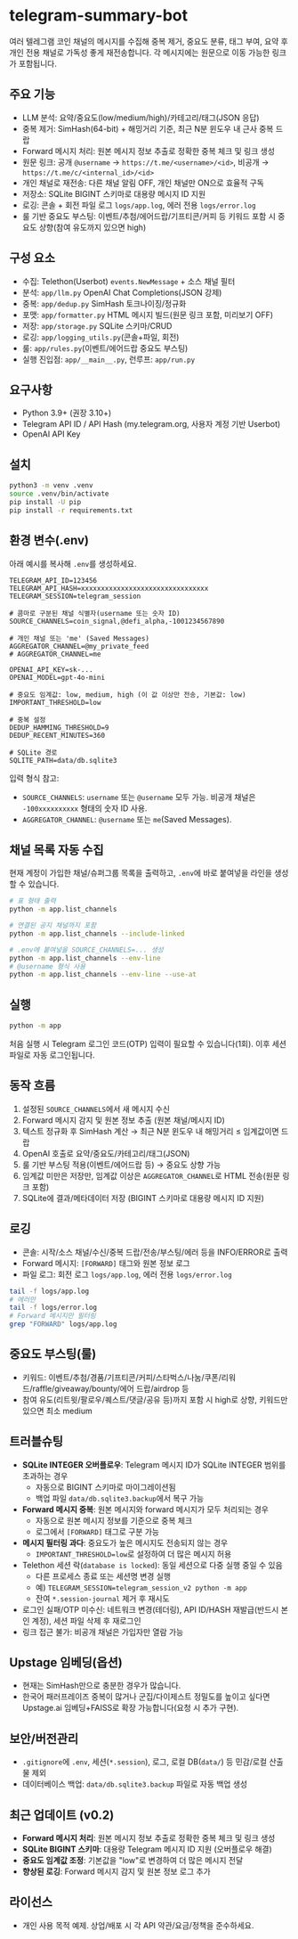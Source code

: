 # telegram-summary-bot

여러 텔레그램 코인 채널의 메시지를 수집해 중복 제거, 중요도 분류, 태그 부여, 요약 후 개인 전용 채널로 가독성 좋게 재전송합니다. 각 메시지에는 원문으로 이동 가능한 링크가 포함됩니다.

## 주요 기능
- LLM 분석: 요약/중요도(low/medium/high)/카테고리/태그(JSON 응답)
- 중복 제거: SimHash(64-bit) + 해밍거리 기준, 최근 N분 윈도우 내 근사 중복 드랍
- Forward 메시지 처리: 원본 메시지 정보 추출로 정확한 중복 체크 및 링크 생성
- 원문 링크: 공개 `@username` → `https://t.me/<username>/<id>`, 비공개 → `https://t.me/c/<internal_id>/<id>`
- 개인 채널로 재전송: 다른 채널 알림 OFF, 개인 채널만 ON으로 효율적 구독
- 저장소: SQLite BIGINT 스키마로 대용량 메시지 ID 지원
- 로깅: 콘솔 + 회전 파일 로그 `logs/app.log`, 에러 전용 `logs/error.log`
- 룰 기반 중요도 부스팅: 이벤트/추첨/에어드랍/기프티콘/커피 등 키워드 포함 시 중요도 상향(참여 유도까지 있으면 high)

## 구성 요소
- 수집: Telethon(Userbot) `events.NewMessage` + 소스 채널 필터
- 분석: `app/llm.py` OpenAI Chat Completions(JSON 강제)
- 중복: `app/dedup.py` SimHash 토크나이징/정규화
- 포맷: `app/formatter.py` HTML 메시지 빌드(원문 링크 포함, 미리보기 OFF)
- 저장: `app/storage.py` SQLite 스키마/CRUD
- 로깅: `app/logging_utils.py`(콘솔+파일, 회전)
- 룰: `app/rules.py`(이벤트/에어드랍 중요도 부스팅)
- 실행 진입점: `app/__main__.py`, 런루프: `app/run.py`

## 요구사항
- Python 3.9+ (권장 3.10+)
- Telegram API ID / API Hash (my.telegram.org, 사용자 계정 기반 Userbot)
- OpenAI API Key

## 설치
```bash
python3 -m venv .venv
source .venv/bin/activate
pip install -U pip
pip install -r requirements.txt
```

## 환경 변수(.env)
아래 예시를 복사해 `.env`를 생성하세요.

```env
TELEGRAM_API_ID=123456
TELEGRAM_API_HASH=xxxxxxxxxxxxxxxxxxxxxxxxxxxxxxxx
TELEGRAM_SESSION=telegram_session

# 콤마로 구분된 채널 식별자(username 또는 숫자 ID)
SOURCE_CHANNELS=coin_signal,@defi_alpha,-1001234567890

# 개인 채널 또는 'me' (Saved Messages)
AGGREGATOR_CHANNEL=@my_private_feed
# AGGREGATOR_CHANNEL=me

OPENAI_API_KEY=sk-...
OPENAI_MODEL=gpt-4o-mini

# 중요도 임계값: low, medium, high (이 값 이상만 전송, 기본값: low)
IMPORTANT_THRESHOLD=low

# 중복 설정
DEDUP_HAMMING_THRESHOLD=9
DEDUP_RECENT_MINUTES=360

# SQLite 경로
SQLITE_PATH=data/db.sqlite3
```

입력 형식 참고:
- `SOURCE_CHANNELS`: `username` 또는 `@username` 모두 가능. 비공개 채널은 `-100xxxxxxxxxx` 형태의 숫자 ID 사용.
- `AGGREGATOR_CHANNEL`: `@username` 또는 `me`(Saved Messages).

## 채널 목록 자동 수집
현재 계정이 가입한 채널/슈퍼그룹 목록을 출력하고, `.env`에 바로 붙여넣을 라인을 생성할 수 있습니다.
```bash
# 표 형태 출력
python -m app.list_channels

# 연결된 공지 채널까지 포함
python -m app.list_channels --include-linked

# .env에 붙여넣을 SOURCE_CHANNELS=... 생성
python -m app.list_channels --env-line
# @username 형식 사용
python -m app.list_channels --env-line --use-at
```

## 실행
```bash
python -m app
```
처음 실행 시 Telegram 로그인 코드(OTP) 입력이 필요할 수 있습니다(1회). 이후 세션 파일로 자동 로그인됩니다.

## 동작 흐름
1) 설정된 `SOURCE_CHANNELS`에서 새 메시지 수신
2) Forward 메시지 감지 및 원본 정보 추출 (원본 채널/메시지 ID)
3) 텍스트 정규화 후 SimHash 계산 → 최근 N분 윈도우 내 해밍거리 ≤ 임계값이면 드랍
4) OpenAI 호출로 요약/중요도/카테고리/태그(JSON)
5) 룰 기반 부스팅 적용(이벤트/에어드랍 등) → 중요도 상향 가능
6) 임계값 미만은 저장만, 임계값 이상은 `AGGREGATOR_CHANNEL`로 HTML 전송(원문 링크 포함)
7) SQLite에 결과/메타데이터 저장 (BIGINT 스키마로 대용량 메시지 ID 지원)

## 로깅
- 콘솔: 시작/소스 채널/수신/중복 드랍/전송/부스팅/에러 등을 INFO/ERROR로 출력
- Forward 메시지: `[FORWARD]` 태그와 원본 정보 로그
- 파일 로그: 회전 로그 `logs/app.log`, 에러 전용 `logs/error.log`
```bash
tail -f logs/app.log
# 에러만
tail -f logs/error.log
# Forward 메시지만 필터링
grep "FORWARD" logs/app.log
```

## 중요도 부스팅(룰)
- 키워드: 이벤트/추첨/경품/기프티콘/커피/스타벅스/나눔/쿠폰/리워드/raffle/giveaway/bounty/에어 드랍/airdrop 등
- 참여 유도(리트윗/팔로우/퀘스트/댓글/공유 등)까지 포함 시 high로 상향, 키워드만 있으면 최소 medium

## 트러블슈팅
- **SQLite INTEGER 오버플로우**: Telegram 메시지 ID가 SQLite INTEGER 범위를 초과하는 경우
  - 자동으로 BIGINT 스키마로 마이그레이션됨
  - 백업 파일 `data/db.sqlite3.backup`에서 복구 가능
- **Forward 메시지 중복**: 원본 메시지와 forward 메시지가 모두 처리되는 경우
  - 자동으로 원본 메시지 정보를 기준으로 중복 체크
  - 로그에서 `[FORWARD]` 태그로 구분 가능
- **메시지 필터링 과다**: 중요도가 높은 메시지도 전송되지 않는 경우
  - `IMPORTANT_THRESHOLD=low`로 설정하여 더 많은 메시지 허용
- Telethon 세션 락(`database is locked`): 동일 세션으로 다중 실행 중일 수 있음
  - 다른 프로세스 종료 또는 세션명 변경 실행
  - 예) `TELEGRAM_SESSION=telegram_session_v2 python -m app`
  - 잔여 `*.session-journal` 제거 후 재시도
- 로그인 실패/OTP 미수신: 네트워크 변경(테더링), API ID/HASH 재발급(반드시 본인 계정), 세션 파일 삭제 후 재로그인
- 링크 접근 불가: 비공개 채널은 가입자만 열람 가능

## Upstage 임베딩(옵션)
- 현재는 SimHash만으로 충분한 경우가 많습니다.
- 한국어 패러프레이즈 중복이 많거나 군집/다이제스트 정밀도를 높이고 싶다면 Upstage.ai 임베딩+FAISS로 확장 가능합니다(요청 시 추가 구현).

## 보안/버전관리
- `.gitignore`에 `.env`, 세션(`*.session`), 로그, 로컬 DB(`data/`) 등 민감/로컬 산출물 제외
- 데이터베이스 백업: `data/db.sqlite3.backup` 파일로 자동 백업 생성

## 최근 업데이트 (v0.2)
- **Forward 메시지 처리**: 원본 메시지 정보 추출로 정확한 중복 체크 및 링크 생성
- **SQLite BIGINT 스키마**: 대용량 Telegram 메시지 ID 지원 (오버플로우 해결)
- **중요도 임계값 조정**: 기본값을 "low"로 변경하여 더 많은 메시지 전달
- **향상된 로깅**: Forward 메시지 감지 및 원본 정보 로그 추가

## 라이선스
- 개인 사용 목적 예제. 상업/배포 시 각 API 약관/요금/정책을 준수하세요.